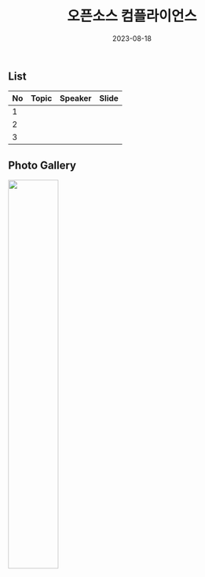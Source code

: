 ﻿---
title: "오픈소스 컴플라이언스"
linkTitle: "오픈소스 컴플라이언스 사례 연구"
weight: 4
date: 2023-08-18
type: docs
description: >
  오픈소스 컴플라이언스 이슈 사례 연구
---

## List
| No | Topic           | Speaker | Slide |
|----|-----------------|------|------|
| 1  |    |  |  |
| 2  |    |  |  |
| 3  |    |  |  |



## Photo Gallery

<div ><span class="image fit">
  <img src="220215.jpg" width="45%">
</span></div>
